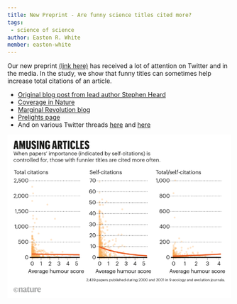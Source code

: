 ```yaml
---
title: New Preprint - Are funny science titles cited more?
tags: 
 - science of science
author: Easton R. White
member: easton-white
---
```



Our new preprint [(link here)](https://www.biorxiv.org/content/10.1101/2022.03.18.484880v1) has  received a lot of attention on Twitter and in the media. In the study, we show that funny titles can sometimes help increase total citations of an article. 

<div data-badge-popover="right" data-badge-type="medium-donut" data-doi="10.1111/csp2.611" data-hide-no-mentions="true" class="altmetric-embed"></div>

- [Original blog post from lead author Stephen Heard](https://scientistseessquirrel.wordpress.com/2022/03/22/do-funny-titles-increase-or-decrease-the-impact-of-scientific-papers-new-preprint/)
- [Coverage in Nature](https://www.nature.com/articles/d41586-022-00946-2)
- [Marginal Revolution blog](https://marginalrevolution.com/marginalrevolution/2022/03/humor-and-citations.html)
- [Prelights page](https://prelights.biologists.com/highlights/if-this-title-is-funny-will-you-cite-me-citation-impacts-of-humour-and-other-features-of-article-titles-in-ecology-and-evolution/)
- And on various Twitter threads [here](https://twitter.com/CT_Bergstrom/status/1508491019985186816?s=20&t=h5LKQjhREfoKU8B1kqZN-g) and [here](https://twitter.com/CaulfieldTim/status/1508469587976732675?s=20&t=h5LKQjhREfoKU8B1kqZN-g)


![](/images/blog_post_images/funny_titles.png)



<script type='text/javascript' src='https://d1bxh8uas1mnw7.cloudfront.net/assets/embed.js'></script>


